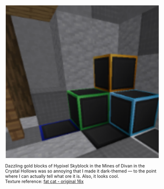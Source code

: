 <p align="center">
  <img width="500px" src="pack.png"/>
</p>

Dazzling gold blocks of Hypixel Skyblock in the Mines of Divan in the Crystal Hollows was so annoying that I made it dark-themed — to the point where I can actually tell what ore it is. Also, it looks cool. </br>
Texture reference: [fat cat - original 16x](https://pvprp.com/pack?p=1679)
